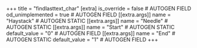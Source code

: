 +++
title = "findlasttext_char"
[extra]
is_override = false # AUTOGEN FIELD
od_unimplemented = true # AUTOGEN FIELD
[[extra.args]]
name = "Haystack" # AUTOGEN STATIC
[[extra.args]]
name = "Needle" # AUTOGEN STATIC
[[extra.args]]
name = "Start" # AUTOGEN STATIC
default_value = "0" # AUTOGEN FIELD
[[extra.args]]
name = "End" # AUTOGEN STATIC
default_value = "1" # AUTOGEN FIELD
+++